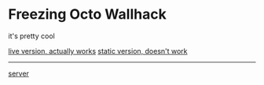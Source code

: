 Freezing Octo Wallhack
======================

it's pretty cool

[live version, actually works](https://scout-o-matic-2014.herokuapp.com)
[static version, doesn't work](http://skunkworks1983.github.io/freezing-octo-wallhack)

---

[server](https://github.com/Skunkworks1983/scout-o-matic-3000)
